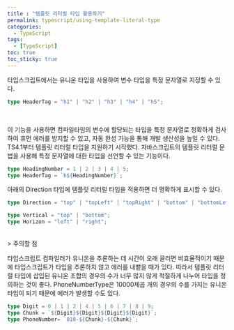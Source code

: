 ```yaml
---
title : "템플릿 리터럴 타입 활용하기"
permalink: typescript/using-template-literal-type
categories:
  - TypeScript
tags:
  - [TypeScript]
toc: true
toc_sticky: true
---
```


타입스크립트에서는 유니온 타입을 사용하여 변수 타입을 특정 문자열로 지정할 수 있다.
```typescript
type HeaderTag = "h1" | "h2" | "h3" | "h4" | "h5";
```

<br>

이 기능을 사용하면 컴파일타임의 변수에 할당되는 타입을 특정 문자열로 정확하게 검사하여 휴먼 에러를 방지할 수 있고, 자동 완성 기능을 통해 개발 생산성을 높일 수 있다.  
TS4.1부터 템플릿 리터럴 타입을 지원하기 시작했다. 자바스크립트의 템플릿 리터럴 문법을 사용해 특정 문자열에 대한 타입을 선언할 수 있는 기능이다.  
```typescript
type HeadingNumber = 1 | 2 | 3 | 4 | 5;
type HeaderTag = `h${HeadingNumber}`;
```

아래의 Direction 타입에 템플릿 리터럴 타입을 적용하면 더 명확하게 표시할 수 있다.
```typescript
type Direction = "top" | "topLeft" | "topRight" | "bottom" | "bottomLeft" | "bottomRight";

type Vertical = "top" | "bottom";
type Horizon = "left" | "right";
```

<br>
> 주의할 점  

타입스크립트 컴파일러가 유니온을 추론하는 데 시간이 오래 골리면 비효율적이기 때문에 타입스크립트가 타입을 추론하지 않고 에러를 내뱉을 때가 있다.
따라서 템플릿 리터럴 타입에 삽입된 유니온 조합의 경우의 수가 너무 많지 않게 적절하게 나누어 타입을 정의하는 것이 좋다.
PhoneNumberType은 10000제곱 개의 경우의 수를 가지는 유니온 타입이 되기 때문에 에러가 발생할 수도 있다. 

```typescript
type Digit = 0 | 1 | 2 | 4 | 5 | 6 | 7 | 8 | 9;
type Chunk = `${Digit}${Digit}${Digit}${Digit}`;
type PhoneNumber= `010-${Chunk}-${Chunk}`;
```